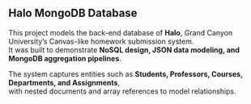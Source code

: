 ## Halo MongoDB Database

This project models the back-end database of **Halo**, Grand Canyon University’s Canvas-like homework submission system.  
It was built to demonstrate **NoSQL design, JSON data modeling, and MongoDB aggregation pipelines**.

The system captures entities such as **Students, Professors, Courses, Departments, and Assignments**,  
with nested documents and array references to model relationships.




